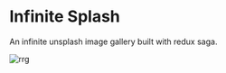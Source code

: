 # Infinite Splash

An infinite unsplash image gallery built with redux saga.

![rrg](https://i.imgur.com/wCamQc2.png)
